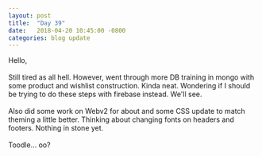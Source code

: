 ```yaml
---
layout: post
title:  "Day 39"
date:   2018-04-20 10:45:00 -0800
categories: blog update
---
```

Hello,
<br><br>
Still tired as all hell. However, went through more DB training in mongo with some product and wishlist construction. Kinda neat. Wondering if I should be trying to do these steps with firebase instead. We'll see.
<br><br>
Also did some work on Webv2 for about and some CSS update to match theming a little better. Thinking about changing fonts on headers and footers. Nothing in stone yet.
<br>
<br>
Toodle... oo?
